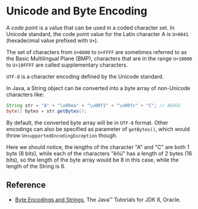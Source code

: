 # Unicode and Byte Encoding

A *code point* is a value that can be used in a coded character set. In Unicode standard, the code point value for the Latin character A is `U+0041` (hexadecimal value prefixed with `U+`).

The set of characters from `U+0000` to `U+FFFF` are sometimes referred to as the Basic Multilingual Plane (BMP), characters that are in the range `U+10000` to `U+10FFFF` are called supplementary characters.

`UTF-8` is a character encoding defined by the Unicode standard.

In Java, a String object can be converted into a byte array of non-Unicode characters like:

```java
String str = "A" + "\u00ea" + "\u00f1" + "\u00fc" + "C"; // AêñüC
byte[] bytes = str.getBytes();
```

By default, the converted byte array will be in `UTF-8` format. Other encodings can also be specified as parameter of `getBytes()`, which would throw `UnsupportedEncodingException` though.

Here we should notice, the lengths of the character "A" and "C" are both 1 byte (8 bits), while each of the characters "êñü" has a length of 2 bytes (16 bits), so the length of the byte array would be 8 in this case, while the length of the String is 6.

## Reference

* [Byte Encodings and Strings](https://docs.oracle.com/javase/tutorial/i18n/text/string.html), The Java™ Tutorials for JDK 8, Oracle.
